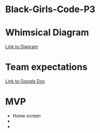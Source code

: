 # Black-Girls-Code-P3

# Whimsical Diagram

[Link to Diagram]()

# Team expectations

[Link to Google Doc](https://docs.google.com/document/d/1LkQzTVNNa0z429dkOtN4aGk9bbcmO6NvVNjhyjP6p9c/edit?ts=5f3e78af)

# MVP
- Home screen
-
-
